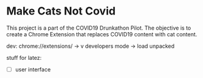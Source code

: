 # Make Cats Not Covid
This project is a part of the COVID19 Drunkathon Pilot.
The objective is to create a Chrome Extension that replaces COVID19 content with cat content.

dev:
chrome://extensions/ -> v developers mode -> load unpacked

stuff for latez:
-[ ] user interface

